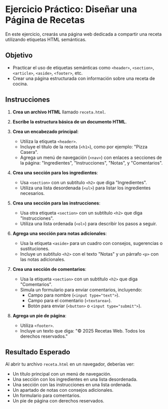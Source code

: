 # Ejercicio Práctico: Diseñar una Página de Recetas

En este ejercicio, crearás una página web dedicada a compartir una receta utilizando etiquetas HTML semánticas.

## Objetivo

- Practicar el uso de etiquetas semánticas como `<header>`, `<section>`, `<article>`, `<aside>`, `<footer>`, etc.
- Crear una página estructurada con información sobre una receta de cocina.

## Instrucciones

1. **Crea un archivo HTML** llamado `receta.html`.

2. **Escribe la estructura básica de un documento HTML**.

3. **Crea un encabezado principal**:
    - Utiliza la etiqueta `<header>`.
    - Incluye el título de la receta (`<h1>`), como por ejemplo: "Pizza Casera".
    - Agrega un menú de navegación (`<nav>`) con enlaces a secciones de la página: "Ingredientes", "Instrucciones", "Notas", y "Comentarios".

4. **Crea una sección para los ingredientes**:
    - Usa `<section>` con un subtítulo `<h2>` que diga "Ingredientes".
    - Utiliza una lista desordenada (`<ul>`) para listar los ingredientes necesarios.

5. **Crea una sección para las instrucciones**:
    - Usa otra etiqueta `<section>` con un subtítulo `<h2>` que diga "Instrucciones".
    - Utiliza una lista ordenada (`<ol>`) para describir los pasos a seguir.

6. **Agrega una sección para notas adicionales**:
    - Usa la etiqueta `<aside>` para un cuadro con consejos, sugerencias o sustituciones.
    - Incluye un subtítulo `<h2>` con el texto "Notas" y un párrafo `<p>` con las notas adicionales.

7. **Crea una sección de comentarios**:
    - Usa la etiqueta `<section>` con un subtítulo `<h2>` que diga "Comentarios".
    - Simula un formulario para enviar comentarios, incluyendo:
        - Campo para nombre (`<input type="text">`).
        - Campo para el comentario (`<textarea>`).
        - Botón para enviar (`<button>` o `<input type="submit">`).

8. **Agrega un pie de página**:
    - Utiliza `<footer>`.
    - Incluye un texto que diga: "© 2025 Recetas Web. Todos los derechos reservados."

## Resultado Esperado

Al abrir tu archivo `receta.html` en un navegador, deberías ver:

- Un título principal con un menú de navegación.
- Una sección con los ingredientes en una lista desordenada.
- Una sección con las instrucciones en una lista ordenada.
- Un apartado de notas con consejos adicionales.
- Un formulario para comentarios.
- Un pie de página con derechos reservados.
